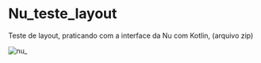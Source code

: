 # Nu_teste_layout
Teste de layout, praticando com a interface da Nu com Kotlin, (arquivo zip)

![nu_](https://user-images.githubusercontent.com/116360866/202263663-27c095fa-5f5d-4f24-92a9-05d4a072cc32.png)

